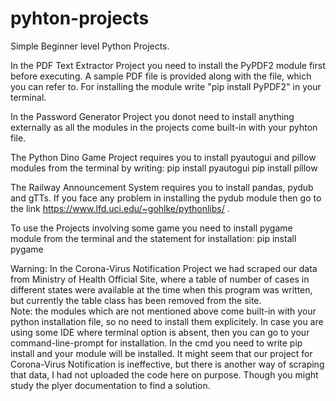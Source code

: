 # pyhton-projects
Simple Beginner level Python Projects. 

In the PDF Text Extractor Project you need to install the PyPDF2 module first before executing. A sample PDF file is provided along with the file, which you can refer to. For installing the module write "pip install PyPDF2" in your terminal.

In the Password Generator Project you donot need to install anything externally as all the modules in the projects come built-in with your pyhton file.

The Python Dino Game Project requires you to install pyautogui and pillow modules from the terminal by writing:
pip install pyautogui
pip install pillow

The Railway Announcement System requires you to install pandas, pydub and gTTs. If you face any problem in installing the pydub module then go to the link https://www.lfd.uci.edu/~gohlke/pythonlibs/ .

To use the Projects involving some game you need to install pygame module from the terminal and the statement for installation:
pip install pygame

Warning: In the Corona-Virus Notification Project we had scraped our data from Ministry of Health Official Site, where a table of number of cases in different states were available at the time when this program was written, but currently the table class has been removed from the site.                                                                 
Note: the modules which are not mentioned above come built-in with your python installation file, so no need to install them explicitely.
In case you are using some IDE where terminal option is absent, then you can go to your command-line-prompt for installation.
In the cmd you need to write
pip install <module-name>                                                                                                                                                     and your module will be installed.                                                                                                                                                                                                                                                                                                                              It might seem that our project for Corona-Virus Notification is ineffective, but there is another way of scraping that data, I had not uploaded the code here on purpose. Though you might study the plyer documentation to find a solution.
